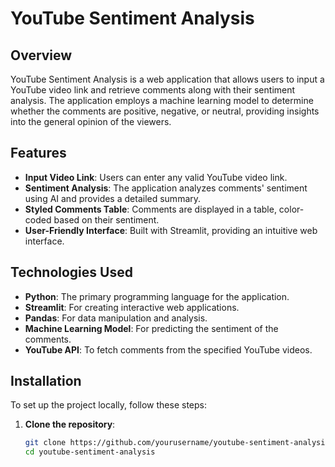# YouTube Sentiment Analysis  

## Overview  
YouTube Sentiment Analysis is a web application that allows users to input a YouTube video link and retrieve comments along with their sentiment analysis. The application employs a machine learning model to determine whether the comments are positive, negative, or neutral, providing insights into the general opinion of the viewers.  

## Features  
- **Input Video Link**: Users can enter any valid YouTube video link.  
- **Sentiment Analysis**: The application analyzes comments' sentiment using AI and provides a detailed summary.  
- **Styled Comments Table**: Comments are displayed in a table, color-coded based on their sentiment.  
- **User-Friendly Interface**: Built with Streamlit, providing an intuitive web interface.  

## Technologies Used  
- **Python**: The primary programming language for the application.  
- **Streamlit**: For creating interactive web applications.  
- **Pandas**: For data manipulation and analysis.  
- **Machine Learning Model**: For predicting the sentiment of the comments.  
- **YouTube API**: To fetch comments from the specified YouTube videos.  

## Installation  
To set up the project locally, follow these steps:  

1. **Clone the repository**:  
   ```bash  
   git clone https://github.com/yourusername/youtube-sentiment-analysis.git  
   cd youtube-sentiment-analysis

